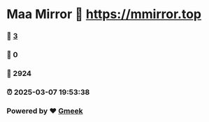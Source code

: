 # Maa Mirror :link: https://mmirror.top 
### :page_facing_up: [3](https://mmirror.top/tag.html) 
### :speech_balloon: 0 
### :hibiscus: 2924 
### :alarm_clock: 2025-03-07 19:53:38 
### Powered by :heart: [Gmeek](https://github.com/Meekdai/Gmeek)
